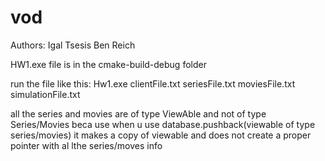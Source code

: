 # vod

Authors: 
 Igal Tsesis
 Ben Reich

HW1.exe file is in the cmake-build-debug folder

run the file like this: Hw1.exe clientFile.txt seriesFile.txt moviesFile.txt simulationFile.txt

all the series and movies are of type ViewAble and not of type Series/Movies beca	use when u use database.pushback(viewable of type series/movies) 
it makes a copy of viewable and does not create a proper pointer with al lthe series/moves info
